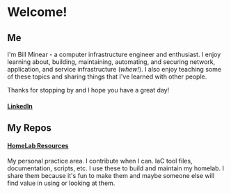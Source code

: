 # Welcome!
## Me
I'm Bill Minear - a computer infrastructure engineer and enthusiast. I enjoy
learning about, building, maintaining, automating, and securing network, 
application, and service infrastructure (*whew!*). I also enjoy teaching
some of these topics and sharing things that I've learned with other people.

Thanks for stopping by and I hope you have a great day!
#### [LinkedIn](https://linkedin.com/in/billminear)

## My Repos
#### [HomeLab Resources](https://github.com/billminear/homelab_resources)
My personal practice area. I contribute when I can. IaC tool files,
documentation, scripts, etc. I use these to build and maintain my homelab.
I share them because it's fun to make them and maybe someone else will find
value in using or looking at them.